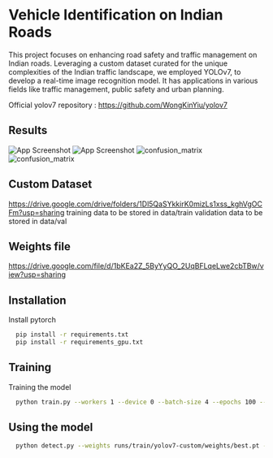 # Vehicle Identification on Indian Roads 

This project focuses on enhancing road safety and traffic management on Indian roads. Leveraging a custom dataset curated for the unique complexities of the Indian traffic landscape, we employed YOLOv7, to develop a real-time image recognition model. It has applications in various fields like traffic management, public safety and urban planning.

Official yolov7 repository : https://github.com/WongKinYiu/yolov7


## Results

![App Screenshot](https://github.com/NikhilBhalla16/Vehicle-Identification-on-Indian-Roads/assets/109459445/06d0c599-d1b8-4da6-80e0-be305b09413d)
![App Screenshot](https://github.com/NikhilBhalla16/Vehicle-Identification-on-Indian-Roads/assets/109459445/3979c47c-d985-4cb1-a642-6e7198af8db3)
![confusion_matrix](https://github.com/user-attachments/assets/06de0060-5e09-418a-9890-fad3252c6d37)
![confusion_matrix](https://github.com/user-attachments/assets/9bd7c0d7-7bd8-4d5e-8140-2114fc4ab914)

## Custom Dataset 

https://drive.google.com/drive/folders/1Dl5QaSYkkirK0mizLs1xss_kghVgOCFm?usp=sharing
training data to be stored in data/train
validation data to be stored in data/val

## Weights file 

https://drive.google.com/file/d/1bKEa2Z_5ByYyQO_2UqBFLqeLwe2cbTBw/view?usp=sharing

## Installation

Install pytorch

```bash
  pip install -r requirements.txt
  pip install -r requirements_gpu.txt
```

## Training

Training the model 

```bash
  python train.py --workers 1 --device 0 --batch-size 4 --epochs 100 --data data/custom_data.yaml --hyp data/hyp.scratch.custom.yaml --cfg cfg/training/yolov7-custom.yaml --name yolov7-custom --weights yolov7.pt
```

## Using the model 


```bash
  python detect.py --weights runs/train/yolov7-custom/weights/best.pt --conf 0.5 --source imagename.jpg --view-img --no-trace
```
